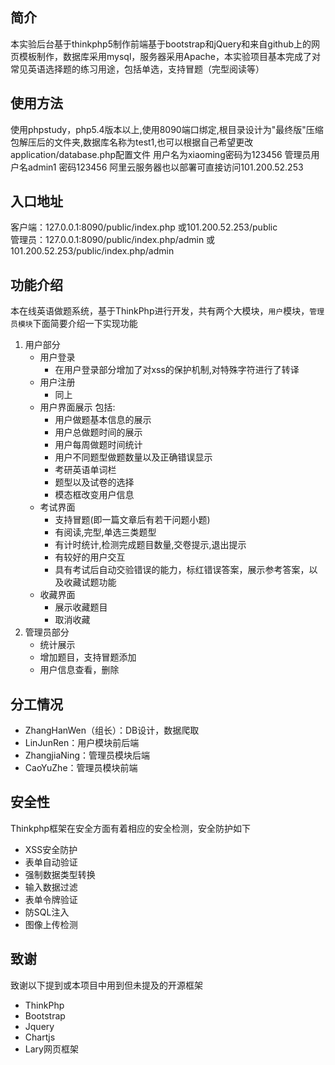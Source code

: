 ## 简介

本实验后台基于thinkphp5制作前端基于bootstrap和jQuery和来自github上的网页模板制作，数据库采用mysql，服务器采用Apache，本实验项目基本完成了对常见英语选择题的练习用途，包括单选，支持冒题（完型阅读等）
## 使用方法
使用phpstudy，php5.4版本以上,使用8090端口绑定,根目录设计为"最终版"压缩包解压后的文件夹,数据库名称为test1,也可以根据自己希望更改application/database.php配置文件
用户名为xiaoming密码为123456 管理员用户名admin1 密码123456
阿里云服务器也以部署可直接访问101.200.52.253
## 入口地址
客户端：127.0.0.1:8090/public/index.php   或101.200.52.253/public     
管理员：127.0.0.1:8090/public/index.php/admin 或101.200.52.253/public/index.php/admin
## 功能介绍

本在线英语做题系统，基于ThinkPhp进行开发，共有两个大模块，`用户`模块，`管理员模块`下面简要介绍一下实现功能
1. 用户部分
    * 用户登录
        * 在用户登录部分增加了对xss的保护机制,对特殊字符进行了转译 
    * 用户注册
        * 同上
    * 用户界面展示 包括:
        * 用户做题基本信息的展示
        * 用户总做题时间的展示
        * 用户每周做题时间统计
        * 用户不同题型做题数量以及正确错误显示
        * 考研英语单词栏
        * 题型以及试卷的选择
        * 模态框改变用户信息
    * 考试界面
        * 支持冒题(即一篇文章后有若干问题小题) 
        * 有阅读,完型,单选三类题型
        * 有计时统计,检测完成题目数量,交卷提示,退出提示
        * 有较好的用户交互
        * 具有考试后自动交验错误的能力，标红错误答案，展示参考答案，以及收藏试题功能
    * 收藏界面
        * 展示收藏题目
        * 取消收藏
2. 管理员部分
    * 统计展示
    * 增加题目，支持冒题添加
    * 用户信息查看，删除
## 分工情况
* ZhangHanWen（组长）：DB设计，数据爬取
* LinJunRen：用户模块前后端
* ZhangjiaNing：管理员模块后端
* CaoYuZhe：管理员模块前端

## 安全性

Thinkphp框架在安全方面有着相应的安全检测，安全防护如下
*  XSS安全防护
*  表单自动验证
*  强制数据类型转换
*  输入数据过滤
*  表单令牌验证
*  防SQL注入
*  图像上传检测

## 致谢
致谢以下提到或本项目中用到但未提及的开源框架
* ThinkPhp
* Bootstrap
* Jquery
* Chartjs
* Lary网页框架
